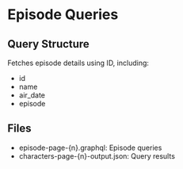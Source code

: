 # Episode Queries

## Query Structure
Fetches episode details using ID, including:
- id
- name
- air_date
- episode

## Files
- episode-page-{n}.graphql: Episode queries
- characters-page-{n}-output.json: Query results
